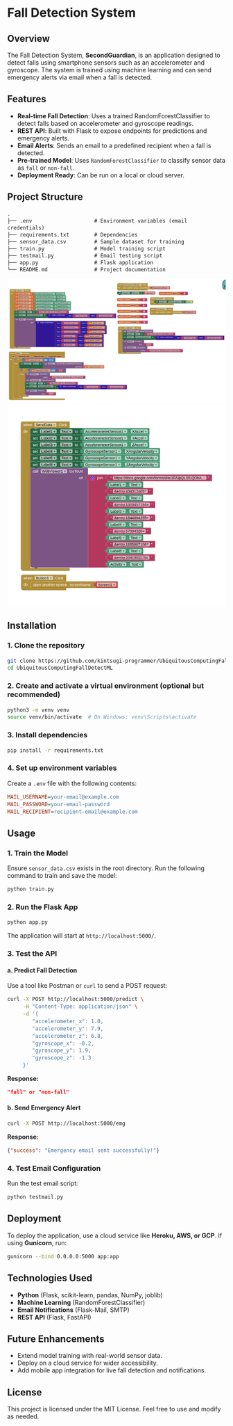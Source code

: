 # Fall Detection System

## Overview
The Fall Detection System, **SecondGuardian**, is an application designed to detect falls using smartphone sensors such as an accelerometer and gyroscope. The system is trained using machine learning and can send emergency alerts via email when a fall is detected.

## Features
- **Real-time Fall Detection**: Uses a trained RandomForestClassifier to detect falls based on accelerometer and gyroscope readings.
- **REST API**: Built with Flask to expose endpoints for predictions and emergency alerts.
- **Email Alerts**: Sends an email to a predefined recipient when a fall is detected.
- **Pre-trained Model**: Uses `RandomForestClassifier` to classify sensor data as `fall` or `non-fall`.
- **Deployment Ready**: Can be run on a local or cloud server.

## Project Structure
```
.
├── .env                    # Environment variables (email credentials)
├── requirements.txt        # Dependencies
├── sensor_data.csv         # Sample dataset for training
├── train.py                # Model training script
├── testmail.py             # Email testing script
├── app.py                  # Flask application
└── README.md               # Project documentation
```
![alt text](image.png)
![alt text](image-1.png)
## Installation
### 1. Clone the repository
```sh
git clone https://github.com/kintsugi-programmer/UbiquitousComputingFallDetectML
cd UbiquitousComputingFallDetectML
```

### 2. Create and activate a virtual environment (optional but recommended)
```sh
python3 -m venv venv
source venv/bin/activate  # On Windows: venv\Scripts\activate
```

### 3. Install dependencies
```sh
pip install -r requirements.txt
```

### 4. Set up environment variables
Create a `.env` file with the following contents:
```ini
MAIL_USERNAME=your-email@example.com
MAIL_PASSWORD=your-email-password
MAIL_RECIPIENT=recipient-email@example.com
```

## Usage
### 1. Train the Model
Ensure `sensor_data.csv` exists in the root directory. Run the following command to train and save the model:
```sh
python train.py
```

### 2. Run the Flask App
```sh
python app.py
```
The application will start at `http://localhost:5000/`.

### 3. Test the API
#### a. Predict Fall Detection
Use a tool like Postman or `curl` to send a POST request:
```sh
curl -X POST http://localhost:5000/predict \
     -H "Content-Type: application/json" \
     -d '{
        "accelerometer_x": 1.0,
        "accelerometer_y": 7.9,
        "accelerometer_z": 6.8,
        "gyroscope_x": -0.2,
        "gyroscope_y": 1.9,
        "gyroscope_z": -1.3
     }'
```
**Response:**
```json
"fall" or "non-fall"
```

#### b. Send Emergency Alert
```sh
curl -X POST http://localhost:5000/emg
```
**Response:**
```json
{"success": "Emergency email sent successfully!"}
```

### 4. Test Email Configuration
Run the test email script:
```sh
python testmail.py
```

## Deployment
To deploy the application, use a cloud service like **Heroku, AWS, or GCP**. If using **Gunicorn**, run:
```sh
gunicorn --bind 0.0.0.0:5000 app:app
```

## Technologies Used
- **Python** (Flask, scikit-learn, pandas, NumPy, joblib)
- **Machine Learning** (RandomForestClassifier)
- **Email Notifications** (Flask-Mail, SMTP)
- **REST API** (Flask, FastAPI)

## Future Enhancements
- Extend model training with real-world sensor data.
- Deploy on a cloud service for wider accessibility.
- Add mobile app integration for live fall detection and notifications.

## License
This project is licensed under the MIT License. Feel free to use and modify as needed.


